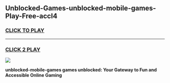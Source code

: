 
## Unblocked-Games-unblocked-mobile-games-Play-Free-accl4
<h3>
<a href="https://premium76.site?title=unblocked-mobile-games&ref=23A">CLICK TO PLAY</a></h3>
<hr>

<h3>
<a href="https://premium76.site?title=unblocked-mobile-games&ref=23A">CLICK 2 PLAY</a>
  
</h3>

<a href="https://premium76.site?title=unblocked-mobile-games&ref=23A"><img src="https://clearcache.store/games.png"></a>


**unblocked-mobile-games games unblocked: Your Gateway to Fun and Accessible Online Gaming**
